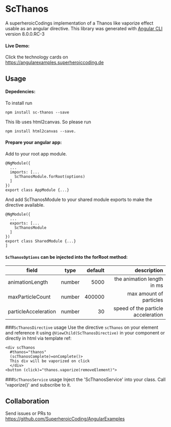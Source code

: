 # ScThanos
A superheroicCodings implementation of a Thanos like vaporize effect usable as an angular directive. 
This library was generated with [Angular CLI](https://github.com/angular/angular-cli) version 8.0.0.RC-3

#### Live Demo: 
Click the technology cards on https://angularexamples.superheroiccoding.de

## Usage
#### Depedencies: 
To install run 
```
npm install sc-thanos --save
```
This lib uses html2canvas. So please run 
```
npm install html2canvas --save.
``` 

#### Prepare your angular app: 
Add to your root app module.
```
@NgModule({
  ...
  imports: [...
    ScThanosModule.forRoot(options)
  ]
})
export class AppModule {...}
``` 

And add ScThanosModule to your shared module exports to make the directive available. 
``` 
@NgModule({
  ...
  exports: [...
    ScThanosModule
  ]
})
export class SharedModule {...}
]
``` 
#### `ScThanosOptions` can be injected into the forRoot method: 
| field        | type | default          | description  |
| ------------- | :-----: | -----: | -----:|
| animationLength | number | 5000 | the animation length in ms |
| maxParticleCount | number | 400000 |  max amount of particles |
| particleAcceleration | number | 30 |    speed of the particle acceleration |

###`ScThanosDirective` usage
Use the directive `scThanos` on your element and reference it using `@ViewChild(ScThanosDirective)` in your component
or directly in html via template ref: 
```
<div scThanos 
  #thanos="thanos" 
  (scThanosComplete)=onComplete()>
  This div will be vaporized on click
  </div>
<button (click)="thanos.vaporize(removeElement)"> 
```

###`ScThanosService` usage 
Inject the 'ScThanosService' into your class. Call 'vaporize()' and subscribe to it.  

## Collaboration
Send issues or PRs to https://github.com/SuperheroicCoding/AngularExamples
